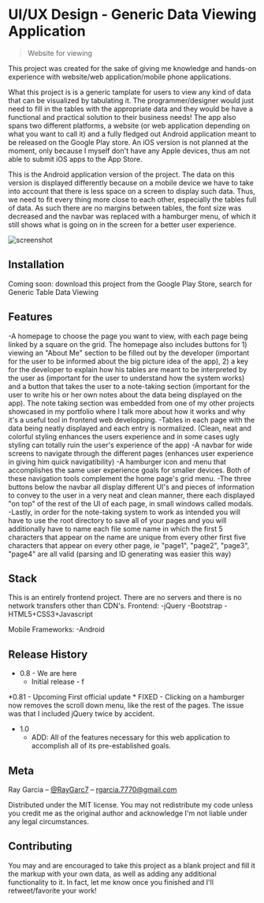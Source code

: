 # UI/UX Design - Generic Data Viewing Application
> Website for viewing 

This project was created for the sake of giving me knowledge and hands-on experience with website/web application/mobile phone applications.

What this project is is a generic tamplate for users to view any kind of data that can be visualized by tabulating it. The programmer/designer would just need to fill in the tables with the appropriate data and they would be have a functional and practical solution to their business needs! The app also spans two different platforms, a website (or web application depending on what you want to call it) and a fully fledged out Android application meant to be released on the Google Play store. An iOS version is not planned at the moment, only because I myself don't have any Apple devices, thus am not able to submit iOS apps to the App Store.

This is the Android application version of the project. The data on this version is displayed differently because on a mobile device we have to take into account that there is less space on a screen to display such data. Thus, we need to fit every thing more close to each other, especially the tables full of data. As such there are no margins between tables, the font size was decreased and the navbar was replaced with a hamburger menu, of which it still shows what is going on in the screen for a better user experience.

![screenshot](images/documentation/homepage.jpg)

## Installation

Coming soon: download this project from the Google Play Store, search for Generic Table Data Viewing

## Features

-A homepage to choose the page you want to view, with each page being linked by a square on the grid. The homepage also includes buttons for 1) viewing an "About Me" section to be filled out by the developer (important for the user to be informed about the big picture idea of the app), 2) a key for the developer to explain how his tables are meant to be interpreted by the user as (important for the user to understand how the system works) and a button that takes the user to a note-taking section (important for the user to write his or her own notes about the data being displayed on the app). The note taking section was embedded from one of my other projects showcased in my portfolio where I talk more about how it works and why it's a useful tool in frontend web developping.
-Tables in each page with the data being neatly displayed and each entry is normalized. (Clean, neat and colorful styling enhances the users experience and in some cases ugly styling can totally ruin the user's experience of the app)
-A navbar for wide screens to navigate through the different pages (enhances user experience in giving him quick navigatibility)
-A hamburger icon and menu that accomplishes the same user experience goals for smaller devices. Both of these navigation tools complement the home page's grid menu.
-The three buttons below the navbar all display different UI's and pieces of information to convey to the user in a very neat and clean manner, there each displayed "on top" of the rest of the UI of each page, in small windows called modals.
-Lastly, in order for the note-taking system to work as intended you will have to use the root directory to save all of your pages and you will additionally have to name each file some name in which the first 5 characters that appear on the name are unique from every other first five characters that appear on every other page, ie "page1", "page2", "page3", "page4" are all valid (parsing and ID generating was easier this way)

## Stack
This is an entirely frontend project. There are no servers and there is no network transfers other than CDN's.
Frontend:
-jQuery
-Bootstrap
-HTML5+CSS3+Javascript

Mobile Frameworks:
-Android


## Release History

* 0.8 - We are here
    * Initial release - f

*0.81 - Upcoming First official update
	* FIXED - Clicking on a hamburger now removes the scroll down menu, like the rest of the pages. The issue was that I included jQuery twice by accident.
* 1.0
    * ADD: All of the features necessary for this web application to accomplish all of its pre-established goals.

## Meta

Ray Garcia – [@RayGarc7](https://twitter.com/RayGarc7) – rgarcia.7770@gmail.com

Distributed under the MIT license. You may not redistribute my code unless you credit me as the original author and acknowledge I'm not liable under any legal circumstances.


## Contributing

You may and are encouraged to take this project as a blank project and fill it the markup with your own data, as well as adding any additional functionality to it. In fact, let me know once you finished and I'll retweet/favorite your work!